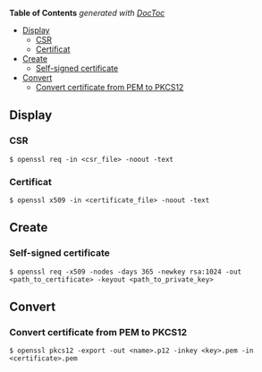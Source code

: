 <!-- START doctoc generated TOC please keep comment here to allow auto update -->
<!-- DON'T EDIT THIS SECTION, INSTEAD RE-RUN doctoc TO UPDATE -->
**Table of Contents**  *generated with [DocToc](https://github.com/thlorenz/doctoc)*

- [Display](#display)
  - [CSR](#csr)
  - [Certificat](#certificat)
- [Create](#create)
  - [Self-signed certificate](#self-signed-certificate)
- [Convert](#convert)
  - [Convert certificate from PEM to PKCS12](#convert-certificate-from-pem-to-pkcs12)

<!-- END doctoc generated TOC please keep comment here to allow auto update -->

## Display
### CSR

    $ openssl req -in <csr_file> -noout -text

### Certificat 

    $ openssl x509 -in <certificate_file> -noout -text

## Create 
### Self-signed certificate

    $ openssl req -x509 -nodes -days 365 -newkey rsa:1024 -out <path_to_certificate> -keyout <path_to_private_key>

## Convert 
### Convert certificate from PEM to PKCS12

    $ openssl pkcs12 -export -out <name>.p12 -inkey <key>.pem -in <certificate>.pem

